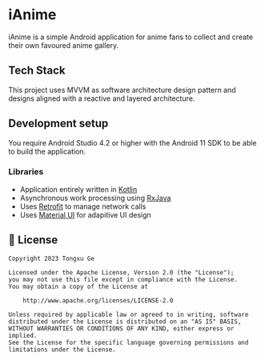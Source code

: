 # iAnime

iAnime is a simple Android application for anime fans to collect and create their own favoured anime gallery.

## Tech Stack

This project uses MVVM as software architecture design pattern and designs aligned with a reactive and layered architecture. 

## Development setup

You require Android Studio 4.2 or higher with the Android 11 SDK to be able to build the application. 

### Libraries
- Application entirely written in [Kotlin](https://kotlinlang.org)
- Asynchronous work processing using [RxJava](https://github.com/ReactiveX/RxAndroid)
- Uses [Retrofit](https://square.github.io/retrofit/) to manage network calls 
- Uses [Material UI](https://m2.material.io/develop/android) for adapitive UI design 

## 📃 License
```
Copyright 2023 Tongxu Ge

Licensed under the Apache License, Version 2.0 (the "License");
you may not use this file except in compliance with the License.
You may obtain a copy of the License at

    http://www.apache.org/licenses/LICENSE-2.0

Unless required by applicable law or agreed to in writing, software
distributed under the License is distributed on an "AS IS" BASIS,
WITHOUT WARRANTIES OR CONDITIONS OF ANY KIND, either express or implied.
See the License for the specific language governing permissions and
limitations under the License.
```
